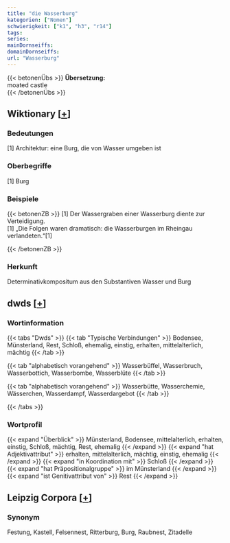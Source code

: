 ```yaml
---
title: "die Wasserburg"
kategorien: ["Nomen"]
schwierigkeit: ["k1", "h3", "r14"]
tags:
series:
mainDornseiffs:
domainDornseiffs:
url: "Wasserburg"
---
```


{{< betonenÜbs >}}
**Übersetzung:**  
moated castle  
{{< /betonenÜbs >}}

## Wiktionary [[+](https://de.wiktionary.org/wiki/Wasserburg)]

### Bedeutungen
[1] Architektur: eine Burg, die von Wasser umgeben ist  

### Oberbegriffe
[1] Burg  

### Beispiele
{{< betonenZB >}}
[1] Der Wassergraben einer Wasserburg diente zur Verteidigung.  
[1] „Die Folgen waren dramatisch: die Wasserburgen im Rheingau verlandeten.“[1]  

{{< /betonenZB >}}
### Herkunft
Determinativkompositum aus den Substantiven Wasser und Burg  



## dwds [[+](https://www.dwds.de/wb/Wasserburg)]

### Wortinformation
{{< tabs "Dwds" >}}
{{< tab "Typische Verbindungen" >}}
Bodensee, Münsterland, Rest, Schloß, ehemalig, einstig, erhalten, mittelalterlich, mächtig
{{< /tab >}}

{{< tab "alphabetisch vorangehend" >}}
Wasserbüffel, Wasserbruch, Wasserbottich, Wasserbombe, Wasserblüte
{{< /tab >}}

{{< tab "alphabetisch vorangehend" >}}
Wasserbütte, Wasserchemie, Wässerchen, Wasserdampf, Wasserdargebot
{{< /tab >}}

{{< /tabs >}}

### Wortprofil
{{< expand "Überblick" >}} Münsterland, Bodensee, mittelalterlich, erhalten, einstig, Schloß, mächtig, Rest, ehemalig {{< /expand >}}
{{< expand "hat Adjektivattribut" >}} erhalten, mittelalterlich, mächtig, einstig, ehemalig {{< /expand >}}
{{< expand "in Koordination mit" >}} Schloß {{< /expand >}}
{{< expand "hat Präpositionalgruppe" >}} im Münsterland {{< /expand >}}
{{< expand "ist Genitivattribut von" >}} Rest {{< /expand >}}

## Leipzig Corpora [[+](https://corpora.uni-leipzig.de/en/res?word=Wasserburg&corpusId=deu_newscrawl-public_2018)]


### Synonym
Festung, Kastell, Felsennest, Ritterburg, Burg, Raubnest, Zitadelle

